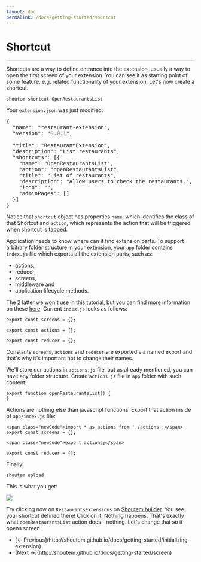 ```yaml
---
layout: doc
permalink: /docs/getting-started/shortcut
---
```


# Shortcut
<hr />

Shortcuts are a way to define entrance into the extension, usually a way to open the first screen of your extension. You can see it as starting point of some feature, e.g. related functionality of your extension. Let's now create a shortcut.

```
shoutem shortcut OpenRestaurantsList
```

Your `extension.json` was just modified:

<pre>
{
  "name": "restaurant-extension",
  "version": "0.0.1",

  "title": "RestaurantExtension",
<span class="newCode">  "description": "List restaurants",
  "shortcuts": [{
    "name": "OpenRestaurantsList",
    "action": "openRestaurantsList",
    "title": "List of restaurants",
    "description": "Allow users to check the restaurants.",
    "icon": "",
    "adminPages": []
  }]</span>
}
</pre>

Notice that `shortcut` object has properties `name`, which identifies the class of that Shortcut and `action`, which represents the action that will be triggered when shortcut is tapped.

Application needs to know where can it find extension parts. To support arbitrary folder structure in your extension, your `app` folder contains `index.js` file which exports all the extension parts, such as:

- actions,
- reducer,
- screens,
- middleware and
- application lifecycle methods.



The 2 latter we won't use in this tutorial, but you can find more information on these [here](TODO). Current `index.js` looks as follows:

```
export const screens = {};

export const actions = {};

export const reducer = {};
```

Constants `screens`, `actions` and `reducer` are exported via named export and that's why it's important not to change their names.

We'll store our actions in `actions.js` file, but as already mentioned, you can have any folder structure. Create `actions.js` file in `app` folder with such content:

```
export function openRestaurantsList() {
}
```

Actions are nothing else than javascript functions. Export that action inside of `app/index.js` file:

```
<span class="newCode">import * as actions from './actions';</span>
export const screens = {};

<span class="newCode">export actions;</span>

export const reducer = {};
```

Finally:

```
shoutem upload
```

This is what you get:

<p class="image">
<img src='http://shoutem.github.io/img/getting-started/with-custom-extensions.png'/>
</p>

Try clicking now on `RestaurantsExtensions` on [Shoutem builder](TODO). You see your shortcut defined there! Click on it. Nothing happens. That's exactly what `openRestaurantsList` action does - nothing. Let's change that so it opens screen.

<nav>
  <ul class="pager">
    <li class="previous">
      [<span aria-hidden="true">&larr;</span> Previous](http://shoutem.github.io/docs/getting-started/initializing-extension)
    </li>
    <li class="next">
      [Next <span aria-hidden="true">&rarr;</span>](http://shoutem.github.io/docs/getting-started/screen)
    </li>
  </ul>
</nav>